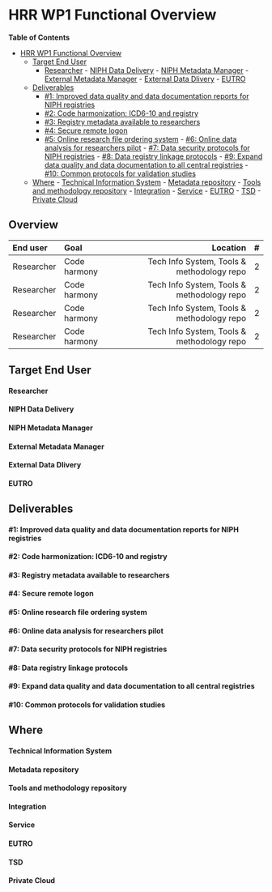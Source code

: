 # HRR WP1 Functional Overview

**Table of Contents** 

- [HRR WP1 Functional Overview](#)
	- [Target End User](#)
      - [Researcher](#)
			- [NIPH Data Delivery](#)
			- [NIPH Metadata Manager](#)
			- [External Metadata Manager](#)
			- [External Data Dlivery](#)
			- [EUTRO](#)
	- [Deliverables](#)
      - [#1: Improved data quality and data documentation reports for NIPH registries](#)
      - [#2: Code harmonization: ICD6-10 and registry](#)
      - [#3: Registry metadata available to researchers](#)
      - [#4: Secure remote logon](#)
      - [#5: Online research file ordering system](#)
			- [#6: Online data analysis for researchers pilot](#)
			- [#7: Data security protocols for NIPH registries](#)
			- [#8: Data registry linkage protocols](#)
			- [#9: Expand data quality and data documentation to all central registries](#)
			- [#10: Common protocols for validation studies](#)
	- [Where](#)
			- [Technical Information System](#)
			- [Metadata repository](#)
			- [Tools and methodology repository](#)
			- [Integration](#)
			- [Service](#)
			- [EUTRO](#)
			- [TSD](#)
			- [Private Cloud](#)

## Overview

| End user  | Goal  | Location | # |
| :------------ | :--------------- | -----:| ----:|
| Researcher | Code harmony | Tech Info System, Tools & methodology repo | 2  |
| Researcher | Code harmony | Tech Info System, Tools & methodology repo | 2  |
| Researcher | Code harmony | Tech Info System, Tools & methodology repo | 2  |
| Researcher | Code harmony | Tech Info System, Tools & methodology repo | 2  |


## Target End User

#### Researcher

#### NIPH Data Delivery

#### NIPH Metadata Manager

#### External Metadata Manager

#### External Data Dlivery

#### EUTRO



## Deliverables


#### #1: Improved data quality and data documentation reports for NIPH registries
#### #2: Code harmonization: ICD6-10 and registry
#### #3: Registry metadata available to researchers
#### #4: Secure remote logon
#### #5: Online research file ordering system
#### #6: Online data analysis for researchers pilot
#### #7: Data security protocols for NIPH registries
#### #8: Data registry linkage protocols
#### #9: Expand data quality and data documentation to all central registries
#### #10: Common protocols for validation studies


## Where


#### Technical Information System

#### Metadata repository

#### Tools and methodology repository

#### Integration

#### Service

#### EUTRO

#### TSD

#### Private Cloud
